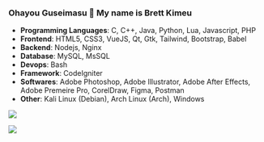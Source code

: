 ### Ohayou Guseimasu 👋 My name is Brett Kimeu




<!--
**BrtPx/BrtPx** is a ✨ _special_ ✨ repository because its `README.md` (this file) appears on your GitHub profile.

Here are some ideas to get you started:

- 🔭 I’m currently working on ...
- 🌱 I’m currently learning ...
- 👯 I’m looking to collaborate on ...
- 🤔 I’m looking for help with ...
- 💬 Ask me about ...
- 📫 How to reach me: ...
- 😄 Pronouns: ...
- ⚡ Fun fact: ...
-->
* **Programming Languages**: C, C++, Java, Python, Lua, Javascript, PHP
* **Frontend**: HTML5, CSS3, VueJS, Qt, Gtk, Tailwind, Bootstrap, Babel 
* **Backend**: Nodejs, Nginx
* **Database**: MySQL, MsSQL
* **Devops**: Bash
* **Framework**: CodeIgniter
* **Softwares**: Adobe Photoshop, Adobe Illustrator, Adobe After Effects, Adobe Premeire Pro, CorelDraw, Figma, Postman
* **Other**: Kali Linux (Debian), Arch Linux (Arch), Windows

<p><img src="https://github-readme-stats.vercel.app/api/top-langs/?username=BrtPX&layout=compact&langs_count=7&theme=algolia" /></p> <p><img src="https://github-readme-stats.vercel.app/api?username=BrtPx&&count_private=true&show_icons=true&theme=algolia" /></p>  
